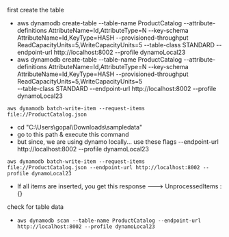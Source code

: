 first create the table
- aws dynamodb create-table --table-name ProductCatalog --attribute-definitions AttributeName=Id,AttributeType=N --key-schema AttributeName=Id,KeyType=HASH --provisioned-throughput ReadCapacityUnits=5,WriteCapacityUnits=5  --table-class STANDARD --endpoint-url http://localhost:8002 --profile dynamoLocal23
- aws dynamodb create-table 
    --table-name ProductCatalog 
    --attribute-definitions AttributeName=Id,AttributeType=N 
    --key-schema AttributeName=Id,KeyType=HASH 
    --provisioned-throughput ReadCapacityUnits=5,WriteCapacityUnits=5  
    --table-class STANDARD
    --endpoint-url http://localhost:8002 
    --profile dynamoLocal23

`aws dynamodb batch-write-item --request-items file://ProductCatalog.json`
- cd "C:\Users\gopal\Downloads\sampledata"
- go to this path & execute this command
- but since, we are using dynamo locally... use these flags
    --endpoint-url http://localhost:8002 
    --profile dynamoLocal23



`aws dynamodb batch-write-item --request-items file://ProductCatalog.json --endpoint-url http://localhost:8002 --profile dynamoLocal23`
- If all items are inserted, you get this response ---> UnprocessedItems : {}

check for table data
- `aws dynamodb scan --table-name ProductCatalog --endpoint-url http://localhost:8002 --profile dynamoLocal23`